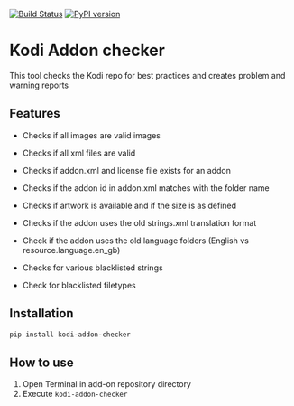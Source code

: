 [![Build Status](https://travis-ci.org/xbmc/addon-check.svg?branch=master)](https://travis-ci.org/xbmc/addon-check)
[![PyPI version](https://badge.fury.io/py/kodi-addon-checker.svg)](https://badge.fury.io/py/kodi-addon-checker)

# Kodi Addon checker

This tool checks the Kodi repo for best practices and creates problem and warning reports

## Features

- Checks if all images are valid images

- Checks if all xml files are valid

- Checks if addon.xml and license file exists for an addon

- Checks if the addon id in addon.xml matches with the folder name

- Checks if artwork is available and if the size is as defined

- Checks if the addon uses the old strings.xml translation format

- Check if the addon uses the old language folders (English vs resource.language.en_gb)

- Checks for various blacklisted strings

- Check for blacklisted filetypes

## Installation

```bash
pip install kodi-addon-checker
```

## How to use

1. Open Terminal in add-on repository directory
2. Execute `kodi-addon-checker`